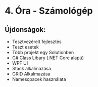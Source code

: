 # 4. Óra - Számológép

## Újdonságok:
- Tesztvezérelt fejlesztés
- Teszt esetek
- Több projekt egy Solutionben
- C# Class Libary (.NET Core alapú)
- WPF UI
- Stack alkalmazása
- GRID Alkalmazása
- Namescpacek használata
